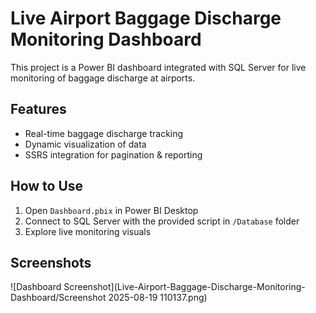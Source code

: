 # Live Airport Baggage Discharge Monitoring Dashboard  

This project is a Power BI dashboard integrated with SQL Server for live monitoring of baggage discharge at airports.  

## Features
- Real-time baggage discharge tracking  
- Dynamic visualization of data  
- SSRS integration for pagination & reporting  

## How to Use
1. Open `Dashboard.pbix` in Power BI Desktop  
2. Connect to SQL Server with the provided script in `/Database` folder  
3. Explore live monitoring visuals  

## Screenshots
![Dashboard Screenshot](Live-Airport-Baggage-Discharge-Monitoring-Dashboard/Screenshot 2025-08-19 110137.png)
